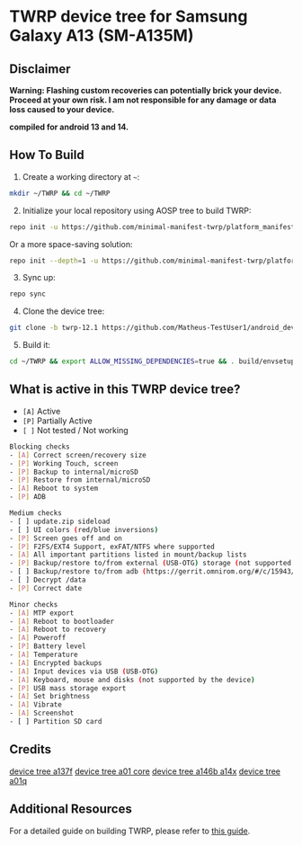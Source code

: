 
# TWRP device tree for Samsung Galaxy A13 (SM-A135M)

## Disclaimer
**Warning: Flashing custom recoveries can potentially brick your device. Proceed at your own risk. I am not responsible for any damage or data loss caused to your device.**

**compiled for android 13 and 14.**

## How To Build
1. Create a working directory at `~`:
```bash
mkdir ~/TWRP && cd ~/TWRP
```
2. Initialize your local repository using AOSP tree to build TWRP:
```bash
repo init -u https://github.com/minimal-manifest-twrp/platform_manifest_twrp_aosp.git -b twrp-12.1
```
Or a more space-saving solution:
```bash
repo init --depth=1 -u https://github.com/minimal-manifest-twrp/platform_manifest_twrp_aosp.git -b twrp-12.1
```
3. Sync up:
```bash
repo sync
```
4. Clone the device tree:
```bash
git clone -b twrp-12.1 https://github.com/Matheus-TestUser1/android_device_samsung_a13.git device/samsung/a13
```
5. Build it:
```bash
cd ~/TWRP && export ALLOW_MISSING_DEPENDENCIES=true && . build/envsetup.sh && lunch twrp_a13-eng && mka recoveryimage
```

## What is active in this TWRP device tree?
- `[A]` Active
- `[P]` Partially Active
- `[ ]` Not tested / Not working
```bash
Blocking checks
- [A] Correct screen/recovery size
- [P] Working Touch, screen
- [P] Backup to internal/microSD
- [P] Restore from internal/microSD
- [A] Reboot to system
- [P] ADB

Medium checks
- [ ] update.zip sideload
- [ ] UI colors (red/blue inversions)
- [P] Screen goes off and on
- [P] F2FS/EXT4 Support, exFAT/NTFS where supported
- [A] All important partitions listed in mount/backup lists
- [P] Backup/restore to/from external (USB-OTG) storage (not supported by the device)
- [ ] Backup/restore to/from adb (https://gerrit.omnirom.org/#/c/15943/)
- [ ] Decrypt /data
- [P] Correct date

Minor checks
- [A] MTP export
- [A] Reboot to bootloader
- [A] Reboot to recovery
- [A] Poweroff
- [P] Battery level
- [A] Temperature
- [A] Encrypted backups
- [A] Input devices via USB (USB-OTG)
- [A] Keyboard, mouse and disks (not supported by the device)
- [P] USB mass storage export
- [A] Set brightness
- [A] Vibrate
- [A] Screenshot
- [ ] Partition SD card
```
## Credits 
[device tree a137f](https://github.com/badra639/twrp_samsung_a13ve) 
[device tree a01 core](https://github.com/almondnguyen/twrp_device_samsung_a01core/blob/twrp-11/BoardConfig.mk)
[device tree a146b a14x](https://github.com/physwizz/a146b-a14x-TWRP-11-dt)
[device tree a01q](https://github.com/ravindu644/twrp_galaxy_a01)
## Additional Resources
For a detailed guide on building TWRP, please refer to [this guide](https://xdaforums.com/t/guide-to-twrp-building.4515895/).
